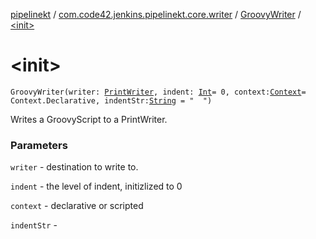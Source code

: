 [pipelinekt](../../index.md) / [com.code42.jenkins.pipelinekt.core.writer](../index.md) / [GroovyWriter](index.md) / [&lt;init&gt;](./-init-.md)

# &lt;init&gt;

`GroovyWriter(writer: `[`PrintWriter`](https://docs.oracle.com/javase/6/docs/api/java/io/PrintWriter.html)`, indent: `[`Int`](https://kotlinlang.org/api/latest/jvm/stdlib/kotlin/-int/index.html)` = 0, context: `[`Context`](../-context/index.md)` = Context.Declarative, indentStr: `[`String`](https://kotlinlang.org/api/latest/jvm/stdlib/kotlin/-string/index.html)` = "  ")`

Writes a GroovyScript to a PrintWriter.

### Parameters

`writer` - destination to write to.

`indent` - the level of indent, initizlized to 0

`context` - declarative or scripted

`indentStr` - 